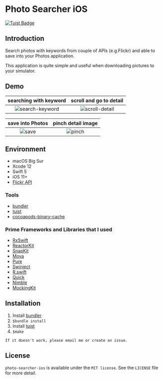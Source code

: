 Photo Searcher iOS
==================

[![Tuist Badge](https://img.shields.io/badge/powered%20by-Tuist-green.svg?longCache=true)](https://github.com/tuist)

## Introduction

Search photos with keywords from couple of APIs (e.g.Flickr) and able to save into your Photos application.

This application is quite simple and useful when downloading pictures to your simulator.

## Demo

| searching with keyword | scroll and go to detail |
|:-:|:-:|
| ![search-keyword](https://user-images.githubusercontent.com/26243835/110215884-70390280-7eef-11eb-9f47-4f0f09d1b0da.gif) | ![scroll-detail](https://user-images.githubusercontent.com/26243835/110215886-729b5c80-7eef-11eb-894c-47e138bc864d.gif) |


| save into Photos | pinch detail image |
|:-:|:-:|
| ![save](https://user-images.githubusercontent.com/26243835/110215887-73cc8980-7eef-11eb-9f33-02b31cbd1b62.gif) | ![pinch](https://user-images.githubusercontent.com/26243835/110215889-75964d00-7eef-11eb-9361-d6bb78bb25c7.gif) |


## Environment

- macOS Big Sur
- Xcode 12
- Swift 5
- iOS 11+
- [Flickr API](https://www.flickr.com/services/api/)

### Tools

- [bundler](https://github.com/rubygems/bundler)
- [tuist](https://github.com/tuist/tuist)
- [cocoapods-binary-cache](https://github.com/grab/cocoapods-binary-cache)

### Prime Frameworks and Libraries that I used

- [RxSwift](https://github.com/ReactiveX/RxSwift)
- [ReactorKit](https://github.com/ReactorKit/ReactorKit)
- [SnapKit](https://github.com/SnapKit/SnapKit)
- [Moya](https://github.com/Moya/Moya)
- [Pure](https://github.com/devxoul/Pure)
- [Swinject](https://github.com/Swinject/Swinject)
- [R.swift](https://github.com/mac-cain13/R.swift)
- [Quick](https://github.com/Quick/Quick)
- [Nimble](https://github.com/Quick/Nimble)
- [MockingKit](https://github.com/danielsaidi/MockingKit)

## Installation

1. Install [bundler](https://bundler.io/)
2. `$bundle install`
3. Install [tuist](https://tuist.io/)
4. `$make`


```
If it doesn't work, please email me or create an issue.
```


## License

`photo-searcher-ios` is available under the `MIT license`.
See the `LICENSE` file for more detail.
